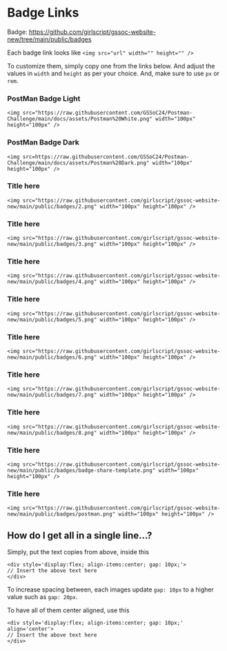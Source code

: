 # Badge Links

Badge: https://github.com/girlscript/gssoc-website-new/tree/main/public/badges

Each badge link looks like `<img src="url" width="" height="" />`

To customize them, simply copy one from the links below. And adjust the values in `width` and `height` as per your choice. And, make sure to use `px` or `rem`.

### PostMan Badge Light
```
<img src="https://raw.githubusercontent.com/GSSoC24/Postman-Challenge/main/docs/assets/Postman%20White.png" width="100px" height="100px" /> 
```

### PostMan Badge Dark
```
<img src=https://raw.githubusercontent.com/GSSoC24/Postman-Challenge/main/docs/assets/Postman%20Dark.png" width="100px" height="100px" />
```

### Title here
```
<img src="https://raw.githubusercontent.com/girlscript/gssoc-website-new/main/public/badges/2.png" width="100px" height="100px" />
```

### Title here
```
<img src="https://raw.githubusercontent.com/girlscript/gssoc-website-new/main/public/badges/3.png" width="100px" height="100px" />
```

### Title here
```
<img src="https://raw.githubusercontent.com/girlscript/gssoc-website-new/main/public/badges/4.png" width="100px" height="100px" />
```

### Title here
```
<img src="https://raw.githubusercontent.com/girlscript/gssoc-website-new/main/public/badges/5.png" width="100px" height="100px" />
```

### Title here
```
<img src="https://raw.githubusercontent.com/girlscript/gssoc-website-new/main/public/badges/6.png" width="100px" height="100px" />
```

### Title here
```
<img src="https://raw.githubusercontent.com/girlscript/gssoc-website-new/main/public/badges/7.png" width="100px" height="100px" />
```

### Title here
```
<img src="https://raw.githubusercontent.com/girlscript/gssoc-website-new/main/public/badges/8.png" width="100px" height="100px" />
```

### Title here
```
<img src="https://raw.githubusercontent.com/girlscript/gssoc-website-new/main/public/badges/badge-share-template.png" width="100px" height="100px" />
```

### Title here
```
<img src="https://raw.githubusercontent.com/girlscript/gssoc-website-new/main/public/badges/postman.png" width="100px" height="100px" />
```


## How do I get all in a single line...?

Simply, put the text copies from above, inside this

```
<div style='display:flex; align-items:center; gap: 10px;'>
// Insert the above text here
</div>
```

To increase spacing between, each images update `gap: 10px` to a higher value such as `gap: 20px`.

To have all of them center aligned, use this
```
<div style='display:flex; align-items:center; gap: 10px;' align='center'>
// Insert the above text here
</div>
```
